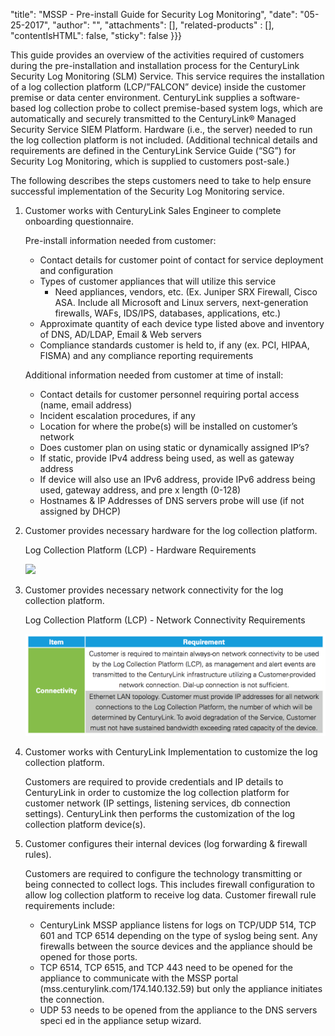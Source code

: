 "title": "MSSP - Pre-install Guide for Security Log Monitoring",
"date": "05-25-2017",
"author": "",
"attachments": [],
"related-products" : [],
"contentIsHTML": false,
"sticky": false
}}}

This guide provides an overview of the activities required of customers during the pre-installation and installation process for the CenturyLink Security Log Monitoring (SLM) Service. This service requires the installation of a log collection platform (LCP/”FALCON” device) inside the customer premise or data center environment. CenturyLink supplies a software-based log collection probe to collect premise-based system logs, which are automatically and securely transmitted to the CenturyLink® Managed Security Service SIEM Platform. Hardware (i.e., the server) needed to run the log collection platform is not included. (Additional technical details and requirements are defined in the CenturyLink Service Guide (“SG”) for Security Log Monitoring, which is supplied to customers post-sale.)

The following describes the steps customers need to take to help ensure successful implementation of the Security Log Monitoring service.

1. Customer works with CenturyLink Sales Engineer to complete onboarding questionnaire.

    Pre-install information needed from customer:

    * Contact details for customer point of contact for service deployment and configuration
    * Types of customer appliances that will utilize this service
      * Need appliances, vendors, etc. (Ex. Juniper SRX Firewall, Cisco ASA. Include all Microsoft and Linux servers, next-generation firewalls, WAFs, IDS/IPS, databases, applications, etc.)
    * Approximate quantity of each device type listed above and inventory of DNS, AD/LDAP, Email & Web servers
    * Compliance standards customer is held to, if any (ex. PCI, HIPAA, FISMA) and any compliance reporting requirements

    Additional information needed from customer at time of install:

    * Contact details for customer personnel requiring portal access (name, email address)
    * Incident escalation procedures, if any
    * Location for where the probe(s) will be installed on customer’s network
    * Does customer plan on using static or dynamically assigned IP’s?
    * If static, provide IPv4 address being used, as well as gateway address
    * If device will also use an IPv6 address, provide IPv6 address being used, gateway address, and pre x length (0-128)
    * Hostnames & IP Addresses of DNS servers probe will use (if not assigned by DHCP)

2. Customer provides necessary hardware for the log collection platform.

    Log Collection Platform (LCP) - Hardware Requirements

    ![](../images/mssp-security-log-monitoring-pre-install-guide-1,png)

3. Customer provides necessary network connectivity for the log collection platform.

    Log Collection Platform (LCP) - Network Connectivity Requirements

    ![](../images/mssp-security-log-monitoring-pre-install-guide-2.png)

4. Customer works with CenturyLink Implementation to customize the log collection platform.

    Customers are required to provide credentials and IP details to CenturyLink in order to customize the log collection platform for customer network (IP settings, listening services, db connection settings). CenturyLink then performs the customization of the log collection platform device(s).

5. Customer configures their internal devices (log forwarding & firewall rules).

    Customers are required to configure the technology transmitting or being connected to collect logs. This includes firewall configuration to allow log collection platform to receive log data. Customer  firewall rule requirements include:

    * CenturyLink MSSP appliance listens for logs on TCP/UDP 514, TCP 601 and TCP 6514 depending on the type of syslog being sent. Any firewalls between the source devices and the appliance should be opened for those ports.
    * TCP 6514, TCP 6515, and TCP 443 need to be opened for the appliance to communicate with the MSSP portal (mss.centurylink.com/174.140.132.59) but only the appliance initiates the connection.
    * UDP 53 needs to be opened from the appliance to the DNS servers speci ed in the appliance setup wizard.
